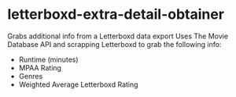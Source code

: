 # letterboxd-extra-detail-obtainer
Grabs additional info from a Letterboxd data export
Uses The Movie Database API and scrapping Letterboxd to grab the following info:
- Runtime (minutes)
- MPAA Rating
- Genres
- Weighted Average Letterboxd Rating